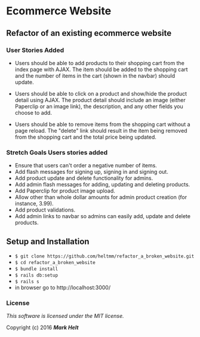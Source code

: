# Ecommerce Website

## Refactor of an existing ecommerce website

### User Stories Added
* Users should be able to add products to their shopping cart from the index page with AJAX. The item should be added to the shopping cart and the number of items in the cart (shown in the navbar) should update.

* Users should be able to click on a product and show/hide the product detail using AJAX. The product detail should include an image (either Paperclip or an image link), the description, and any other fields you choose to add.

* Users should be able to remove items from the shopping cart without a page reload. The "delete" link should result in the item being removed from the shopping cart and the total price being updated.

### Stretch Goals Users stories added
* Ensure that users can't order a negative number of items.
* Add flash messages for signing up, signing in and signing out.
* Add product update and delete functionality for admins.
* Add admin flash messages for adding, updating and deleting products.
* Add Paperclip for product image upload.
* Allow other than whole dollar amounts for admin product creation (for instance, 3.99).
* Add product validations.
* Add admin links to navbar so admins can easily add, update and delete products.

## Setup and Installation

* `$ git clone https://github.com/heltmm/refactor_a_broken_website.git`
* `$ cd refactor_a_broken_website`
* `$ bundle install`
* `$ rails db:setup`
* `$ rails s`
* in browser go to http://localhost:3000/

### License

*This software is licensed under the MIT license.*

Copyright (c) 2016 **_Mark Helt_**
